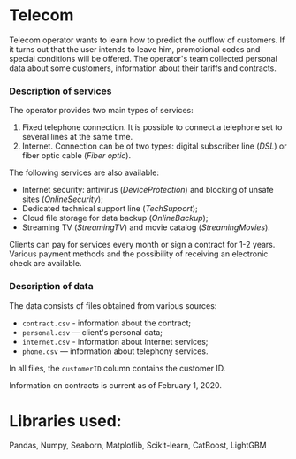 # Telecom 
Telecom operator wants to learn how to predict the outflow of customers. If it turns out that the user intends to leave him, promotional codes and special conditions will be offered. The operator's team collected personal data about some customers, information about their tariffs and contracts.

### Description of services
The operator provides two main types of services:
1. Fixed telephone connection. It is possible to connect a telephone set to several lines at the same time.
2. Internet. Connection can be of two types: digital subscriber line (*DSL*) or fiber optic cable (*Fiber optic*).

The following services are also available:

- Internet security: antivirus (*DeviceProtection*) and blocking of unsafe sites (*OnlineSecurity*);
- Dedicated technical support line (*TechSupport*);
- Cloud file storage for data backup (*OnlineBackup*);
- Streaming TV (*StreamingTV*) and movie catalog (*StreamingMovies*).

Clients can pay for services every month or sign a contract for 1-2 years. Various payment methods and the possibility of receiving an electronic check are available.

### Description of data

The data consists of files obtained from various sources:

- `contract.csv` - information about the contract;
- `personal.csv` — client's personal data;
- `internet.csv` - information about Internet services;
- `phone.csv` — information about telephony services.

In all files, the `customerID` column contains the customer ID.

Information on contracts is current as of February 1, 2020.

# Libraries used:
Pandas, Numpy, Seaborn, Matplotlib, Scikit-learn, CatBoost, LightGBM
